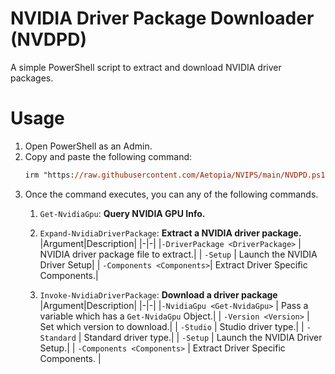 # NVIDIA Driver Package Downloader (NVDPD)

A simple PowerShell script to extract and download NVIDIA driver packages.

# Usage

1. Open PowerShell as an Admin.
2. Copy and paste the following command:
    ```ps
    irm "https://raw.githubusercontent.com/Aetopia/NVIPS/main/NVDPD.ps1" | iex
    ```
3. Once the command executes, you can any of the following commands.
    1. `Get-NvidiaGpu`: **Query NVIDIA GPU Info.**

    2. `Expand-NvidiaDriverPackage`: **Extract a NVIDIA driver package.**
        |Argument|Description|
        |-|-| 
        |`-DriverPackage <DriverPackage>` | NVIDIA driver package file to extract.|
        | `-Setup` | Launch the NVIDIA Driver Setup|
        | `-Components <Components>`| Extract Driver Specific Components.|

    3. `Invoke-NvidiaDriverPackage`: **Download a driver package**
        |Argument|Description|
        |-|-| 
        |`-NvidiaGpu <Get-NvidaGpu>` | Pass a variable which has a `Get-NvidaGpu` Object.|
        | `-Version <Version>` | Set which version to download.|
        | `-Studio` | Studio driver type.|
        | `-Standard` | Standard driver type.|
        | `-Setup` | Launch the NVIDIA Driver Setup.|
        | `-Components <Components>` | Extract Driver Specific Components. |